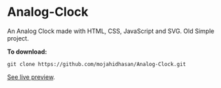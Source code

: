 # Analog-Clock

An Analog Clock made with HTML, CSS, JavaScript and SVG. Old Simple project.

**To download:**

```
git clone https://github.com/mojahidhasan/Analog-Clock.git
```

[See live preview](https://mojahidhasan.github.io/Analog-Clock/).
